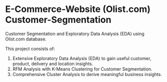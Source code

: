 # E-Commerce-Website (Olist.com) Customer-Segmentation
Customer Segmentation and Exploratory Data Analysis (EDA) using Olist.com database.

This project consists of:
1. Extensive Exploratory Data Analysis (EDA) to gain useful customer, product, delivery and location insights.
2. RFM Analysis with K-Means Clustering for Customer Segmentation.
3. Comprehensive Cluster Analysis to derive meaningful business insights.
